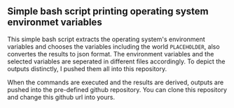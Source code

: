 ## Simple bash script printing operating system environmet variables

This simple bash script extracts the operating system's environment variables and chooses the variables including the world `PLACEHOLDER`, also convertes the results to json format. The environment variables and the selected variables are seperated in different files accordingly. To depict the outputs distinctly, I pushed them all into this repository.

When the commands are executed and the results are derived, outputs are pushed into the pre-defined github repository. You can clone this repository and change this github url into yours.







